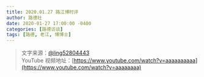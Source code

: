 ```yaml
---
title: 2020.01.27 路江博时评
author: 路德社
date: 2020-01-27 17:00:00 -0400
categories: [路德访谈]
tags: [路德, 老江, 博博士]
---
```


> 文字来源：[@ling52804443](https://twitter.com/ling52804443)  
> YouTube 视频地址：[https://www.youtube.com/watch?v=aaaaaaaaaa](https://www.youtube.com/watch?v=aaaaaaaa)

